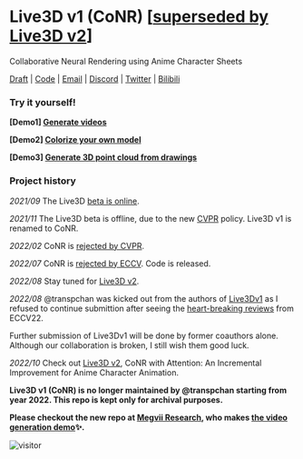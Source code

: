 # Live3D v1 (CoNR) [[superseded by Live3D v2](https://github.com/transpchan/Live3D-v2)]

Collaborative Neural Rendering using Anime Character Sheets

[Draft](https://github.com/transpchan/transpchan.github.io/blob/57efe17cdce35cf2c49c8d11ebd9bac108d1ac59/live3d/CoNR.pdf) | 
[Code](https://github.com/transpchan/Live3D/tree/demo_master) |
[Email](mailto:transpchan@gmail.com) |
[Discord](https://discord.gg/Md3cykbn36) |
[Twitter](https://twitter.com/transpchan) |
[Bilibili](https://space.bilibili.com/6418569)



### Try it yourself!


**[Demo1] [Generate videos](https://transpchan.github.io/live3d/#demo1)**

**[Demo2] [Colorize your own model](https://transpchan.github.io/live3d/#demo2)**

**[Demo3] [Generate 3D point cloud from drawings](https://transpchan.github.io/live3d/#demo3)**

### Project history

<i>2021/09</i> The Live3D [beta is online](https://twitter.com/transpchan/status/1437971798600175622).

<i>2021/11</i> The Live3D beta is offline, due to the new [CVPR](https://github.com/transpchan/Live3D/blob/main/cvpr_20211117.pdf) policy. Live3D v1 is renamed to CoNR.

<i>2022/02</i> CoNR is [rejected by CVPR](https://github.com/transpchan/Live3D/blob/main/cvpr.pdf).

<i>2022/07</i> CoNR is [rejected by ECCV](https://github.com/transpchan/Live3D/blob/main/eccv.pdf). Code is released. 

<i>2022/08</i> Stay tuned for [Live3D v2](https://github.com/transpchan/Live3D-v2).

<i>2022/08</i> @transpchan was kicked out from the authors of  [Live3Dv1](https://github.com/transpchan/Live3D) as I refused to continue submittion after seeing the [heart-breaking reviews](https://github.com/transpchan/Live3D) from ECCV22. 

Further submission of Live3Dv1 will be done by former coauthors alone. Although our collaboration is broken, I still wish them good luck.

<i>2022/10</i> Check out [Live3D v2](https://github.com/transpchan/Live3D-v2), CoNR with Attention: An Incremental Improvement for Anime Character Animation.


**Live3D v1 (CoNR) is no longer maintained by @transpchan starting from year 2022.  This repo is kept only for archival purposes.**

**Please checkout the new repo at [Megvii Research](https://github.com/megvii-research/CONR), who makes [the video generation demo](https://transpchan.github.io/live3d)✨.**

![visitor](https://count.getloli.com/get/@live3d?theme=gelbooru)
